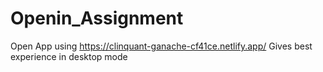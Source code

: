 # Openin_Assignment
Open App using https://clinquant-ganache-cf41ce.netlify.app/
Gives best experience in desktop mode 
